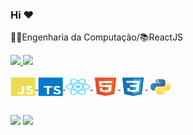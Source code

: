 ### Hi ❤
👩‍💻Engenharia da Computação/📚ReactJS


<div>
 <a href="https://www.linkedin.com/in/isabella-ramos-5177b71b8/?lipi=urn%3Ali%3Apage%3Ad_flagship3_feed%3Bbngx7d%2FrSMCtLG%2B5bIZZ5A%3D%3D">
 <img height="42%" src="https://github-readme-stats.vercel.app/api?username=isabellaaramos&show_icons=true&theme=dracula&include_all_commits=true&count_private=true"/>
  <img height="50%" src="https://github-readme-stats.vercel.app/api/top-langs/?username=isabellaaramos&layout=compact&langs_count=7&theme=dracula"/>
 </div>
 
 
<div style="display: inline_block"><br>
  <img align="center" alt="Bella-Js" height="30" width="40" src="https://raw.githubusercontent.com/devicons/devicon/master/icons/javascript/javascript-plain.svg">
  <img align="center" alt="Bella-Ts" height="30" width="40" src="https://raw.githubusercontent.com/devicons/devicon/master/icons/typescript/typescript-plain.svg">
  <img align="center" alt="Bella-React" height="30" width="40" src="https://raw.githubusercontent.com/devicons/devicon/master/icons/react/react-original.svg">
  <img align="center" alt="Bella-HTML" height="30" width="40" src="https://raw.githubusercontent.com/devicons/devicon/master/icons/html5/html5-original.svg">
  <img align="center" alt="Bella-CSS" height="30" width="40" src="https://raw.githubusercontent.com/devicons/devicon/master/icons/css3/css3-original.svg">
  <img align="center" alt="Bella-Python" height="30" width="40" src="https://raw.githubusercontent.com/devicons/devicon/master/icons/python/python-original.svg">
</div>

##

<div>
  <a href = "bellaramos.d.s@gmail.com"><img src="https://img.shields.io/badge/-Gmail-%23333?style=for-the-badge&logo=gmail&logoColor=white" target="_blank"></a>
  <a href="https://www.linkedin.com/in/isabella-ramos-5177b71b8/?lipi=urn%3Ali%3Apage%3Ad_flagship3_feed%3BaPqInrsxTdatkZ9G9ZKWlw%3D%3D" target="_blank"><img src="https://img.shields.io/badge/-LinkedIn-%230077B5?style=for-the-badge&logo=linkedin&logoColor=white" target="_blank"></a> 
</div> 
